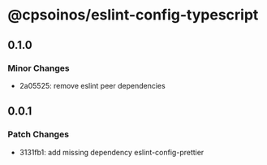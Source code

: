 # @cpsoinos/eslint-config-typescript

## 0.1.0

### Minor Changes

- 2a05525: remove eslint peer dependencies

## 0.0.1

### Patch Changes

- 3131fb1: add missing dependency eslint-config-prettier
